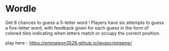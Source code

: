 # Wordle 
Get 6 chances to guess a 5-letter word !
Players have six attempts to guess a five-letter word, with feedback given for each guess in the form of colored tiles indicating when letters match or occupy the correct position.

play here -  https://emmajeon3526.github.io/javascriptgame/
